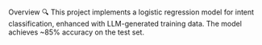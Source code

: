 Overview 🔍
This project implements a logistic regression model for intent classification, enhanced with LLM-generated training data. The model achieves ~85% accuracy on the test set.
